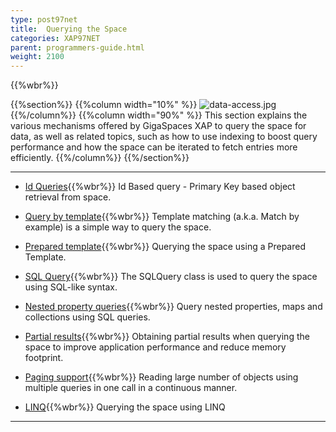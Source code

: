 ```yaml
---
type: post97net
title:  Querying the Space
categories: XAP97NET
parent: programmers-guide.html
weight: 2100
---
```


{{%wbr%}}


{{%section%}}
{{%column width="10%" %}}
![data-access.jpg](/attachment_files/subject/data-access.png)
{{%/column%}}
{{%column width="90%" %}}
This section explains the various mechanisms offered by GigaSpaces XAP to query the space for data, as well as related topics, such as how to use indexing to boost query performance and how the space can be iterated to fetch entries more efficiently.
{{%/column%}}
{{%/section%}}

<hr/>


- [Id Queries](./query-by-id.html){{%wbr%}}
Id Based query - Primary Key based object retrieval from space.

- [Query by template](./query-template-matching.html){{%wbr%}}
Template matching (a.k.a. Match by example) is a simple way to query the space.

- [Prepared template](./query-prepared-template.html){{%wbr%}}
Querying the space using a Prepared Template.

- [SQL Query](./query-sql.html){{%wbr%}}
The SQLQuery class is used to query the space using SQL-like syntax.

- [Nested property queries](./query-nested-properties.html){{%wbr%}}
Query nested properties, maps and collections using SQL queries.

- [Partial results](./query-partial-results.html){{%wbr%}}
Obtaining partial results when querying the space to improve application performance and reduce memory footprint.

- [Paging support](./query-paging-support.html){{%wbr%}}
Reading large number of objects using multiple queries in one call in a continuous manner.

- [LINQ](./query-linq.html){{%wbr%}}
Querying the space using LINQ
<hr/>

